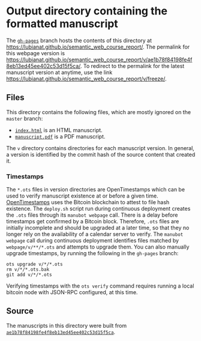 # Output directory containing the formatted manuscript

The [`gh-pages`](https://github.com/lubianat/semantic_web_course_report/tree/gh-pages) branch hosts the contents of this directory at <https://lubianat.github.io/semantic_web_course_report/>.
The permalink for this webpage version is <https://lubianat.github.io/semantic_web_course_report/v/ae1b78f84198fe4f8eb13ed45ee402c53d15f5ca/>.
To redirect to the permalink for the latest manuscript version at anytime, use the link <https://lubianat.github.io/semantic_web_course_report/v/freeze/>.

## Files

This directory contains the following files, which are mostly ignored on the `master` branch:

+ [`index.html`](index.html) is an HTML manuscript.
+ [`manuscript.pdf`](manuscript.pdf) is a PDF manuscript.

The `v` directory contains directories for each manuscript version.
In general, a version is identified by the commit hash of the source content that created it.

### Timestamps

The `*.ots` files in version directories are OpenTimestamps which can be used to verify manuscript existence at or before a given time.
[OpenTimestamps](https://opentimestamps.org/) uses the Bitcoin blockchain to attest to file hash existence.
The `deploy.sh` script run during continuous deployment creates the `.ots` files through its `manubot webpage` call.
There is a delay before timestamps get confirmed by a Bitcoin block.
Therefore, `.ots` files are initially incomplete and should be upgraded at a later time, so that they no longer rely on the availability of a calendar server to verify.
The `manubot webpage` call during continuous deployment identifies files matched by `webpage/v/**/*.ots` and attempts to upgrade them.
You can also manually upgrade timestamps, by running the following in the `gh-pages` branch:

```shell
ots upgrade v/*/*.ots
rm v/*/*.ots.bak
git add v/*/*.ots
```

Verifying timestamps with the `ots verify` command requires running a local bitcoin node with JSON-RPC configured, at this time.

## Source

The manuscripts in this directory were built from
[`ae1b78f84198fe4f8eb13ed45ee402c53d15f5ca`](https://github.com/lubianat/semantic_web_course_report/commit/ae1b78f84198fe4f8eb13ed45ee402c53d15f5ca).
